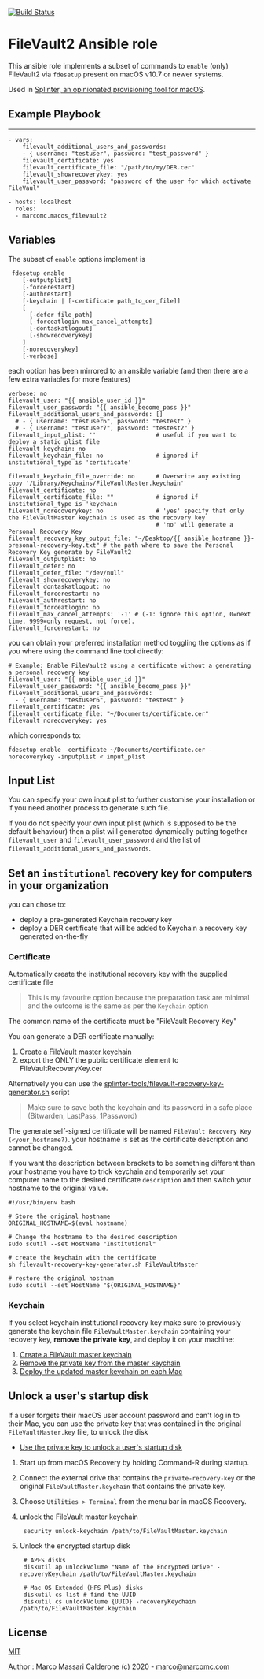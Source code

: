 [![Build Status](https://travis-ci.com/marcomc/ansible-role-macos-filevault2.svg?branch=master)](https://travis-ci.com/marcomc/ansible-role-macos-filevault2)

# FileVault2 Ansible role

This ansible role implements a subset of commands to `enable` (only) FileVault2 via `fdesetup` present on macOS v10.7 or newer systems.

Used in [Splinter, an opinionated provisioning tool for macOS](https://github.com/marcomc/splinter).

## Example Playbook
----------------
    - vars:
        filevault_additional_users_and_passwords:
        - { username: "testuser", password: "test_password" }
        filevault_certificate: yes
        filevault_certificate_file: "/path/to/my/DER.cer"
        filevault_showrecoverykey: yes
        filevault_user_password: "password of the user for which activate FileVaul"

    - hosts: localhost
      roles:
      - marcomc.macos_filevault2

## Variables
The subset of `enable` options implement is

     fdesetup enable
        [-outputplist]
        [-forcerestart]
        [-authrestart]
        [-keychain | [-certificate path_to_cer_file]]
        [
          [-defer file_path]
          [-forceatlogin max_cancel_attempts]
          [-dontaskatlogout]
          [-showrecoverykey]
        ]
        [-norecoverykey]
        [-verbose]

each option has been mirrored to an ansible variable (and then there are a few extra variables for more features)

    verbose: no
    filevault_user: "{{ ansible_user_id }}"
    filevault_user_password: "{{ ansible_become_pass }}"
    filevault_additional_users_and_passwords: []
      # - { username: "testuser6", password: "testest" }
      # - { username: "testuser7", password: "testest2" }
    filevault_input_plist: ''                 # useful if you want to deploy a static plist file
    filevault_keychain: no
    filevault_keychain_file: no               # ignored if institutional_type is 'certificate'

    filevault_keychain_file_override: no      # Overwrite any existing copy '/Library/Keychains/FileVaultMaster.keychain'
    filevault_certificate: no
    filevault_certificate_file: ""            # ignored if institutional_type is 'keychain'
    filevault_norecoverykey: no               # 'yes' specify that only the FileVaultMaster keychain is used as the recovery key
                                              # 'no' will generate a Personal Recovery Key
    filevault_recovery_key_output_file: "~/Desktop/{{ ansible_hostname }}-presonal-recovery-key.txt" # the path where to save the Personal Recovery Key generate by FileVault2
    filevault_outputplist: no
    filevault_defer: no
    filevault_defer_file: "/dev/null"
    filevault_showrecoverykey: no
    filevault_dontaskatlogout: no
    filevault_forcerestart: no
    filevault_authrestart: no
    filevault_forceatlogin: no
    filevault_max_cancel_attempts: '-1' # (-1: ignore this option, 0=next time, 9999=only request, not force).
    filevault_forcerestart: no

you can obtain your preferred installation method toggling the options as if you where using the command line tool directly:


    # Example: Enable FileVault2 using a certificate without a generating a personal recovery key
    filevault_user: "{{ ansible_user_id }}"
    filevault_user_password: "{{ ansible_become_pass }}"
    filevault_additional_users_and_passwords:
      - { username: "testuser6", password: "testest" }
    filevault_certificate: yes
    filevault_certificate_file: "~/Documents/certificate.cer"
    filevault_norecoverykey: yes

which corresponds to:

    fdesetup enable -certificate ~/Documents/certificate.cer -norecoverykey -inputplist < imput_plist


## Input List
You can specify your own input plist to further customise your installation or if you need another process to generate such file.

If you do not specify your own input plist (which is supposed to be the default behaviour) then a plist will generated dynamically putting together `filevault_user` and `filevault_user_password` and the list of `filevault_additional_users_and_passwords`.

## Set an `institutional` recovery key for computers in your organization
you can chose to:
* deploy a pre-generated Keychain recovery key
* deploy a DER certificate that will be added to Keychain a recovery key generated on-the-fly

### Certificate
Automatically create the institutional recovery key with the supplied certificate file
> This is my favourite option because the preparation task are minimal and the outcome is the same as per the `Keychain` option

The common name of the certificate must be "FileVault Recovery Key"

You can generate a DER certificate manually:
  1. [Create a FileVault master keychain](https://support.apple.com/en-us/HT202385#create)
  2. export the ONLY the public certificate element to FileVaultRecoveryKey.cer

Alternatively you can use the [splinter-tools/filevault-recovery-key-generator.sh](https://github.com/marcomc/splinter-tools/blob/master/recovery_key_cert_generator.sh) script
> Make sure to save both the keychain and its password in a safe place (Bitwarden, LastPass, 1Password)

The generate self-signed certificate will be named `FileVault Recovery Key (<your_hostname?)`.
your hostname is set as the certificate description and cannot be changed.

If you want the description between brackets to be something different than your hostname you have to trick keychain and temporarily set your computer name to the desired certificate `description` and then switch your hostname to the original value.

    #!/usr/bin/env bash

    # Store the original hostname
    ORIGINAL_HOSTNAME=$(eval hostname)

    # Change the hostname to the desired description
    sudo scutil --set HostName "Institutional"

    # create the keychain with the certificate
    sh filevault-recovery-key-generator.sh FileVaultMaster

    # restore the original hostnam
    sudo scutil --set HostName "${ORIGINAL_HOSTNAME}"


### Keychain
If you select keychain institutional recovery key make sure to previously generate the keychain file `FileVaultMaster.keychain` containing your recovery key, __remove the private key__, and deploy it on your machine:

1. [Create a FileVault master keychain](https://support.apple.com/en-us/HT202385#create)
2. [Remove the private key from the master keychain](https://support.apple.com/en-us/HT202385#update)
3. [Deploy the updated master keychain on each Mac](https://support.apple.com/en-us/HT202385#deploy)


## Unlock a user's startup disk
If a user forgets their macOS user account password and can't log in to their Mac, you can use the private key that was contained in the original `FileVaultMaster.key` file, to unlock the disk

* [Use the private key to unlock a user's startup disk](https://support.apple.com/en-us/HT202385#unlock)
1. Start up from macOS Recovery by holding Command-R during startup.
2. Connect the external drive that contains the `private-recovery-key` or the original `FileVaultMaster.keychain` that contains the private key.
3. Choose `Utilities > Terminal` from the menu bar in macOS Recovery.
4. unlock the FileVault master keychain

        security unlock-keychain /path/to/FileVaultMaster.keychain

5. Unlock the encrypted startup disk

        # APFS disks
        diskutil ap unlockVolume "Name of the Encrypted Drive" -recoveryKeychain /path/to/FileVaultMaster.keychain

        # Mac OS Extended (HFS Plus) disks
        diskutil cs list # find the UUID
        diskutil cs unlockVolume {UUID} -recoveryKeychain /path/to/FileVaultMaster.keychain


License
-------

[MIT](LICENSE)

Author : Marco Massari Calderone (c) 2020 - marco@marcomc.com
